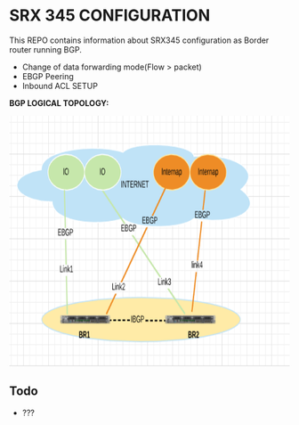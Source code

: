 SRX 345 CONFIGURATION
=====================

This REPO contains information about SRX345 configuration as Border router running BGP. 


- Change of data forwarding mode(Flow > packet)
- EBGP Peering
- Inbound ACL SETUP

**BGP LOGICAL TOPOLOGY:<br>**

<img src='https://github.com/netsol-bay/srx/raw/master/docs/BGP.png' height= 450 width=550>



Todo
---------
- ???

